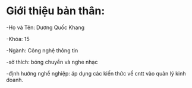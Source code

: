 Giới thiệu bản thân:
==


-Họ và Tên: Dương Quốc Khang

-Khóa: 15

-Ngành: Công nghệ thông tin

-sở thích: bóng chuyền và nghe nhạc

-định hướng nghề nghiệp: áp dụng các kiến thức về cntt vào quản lý kinh doanh.
